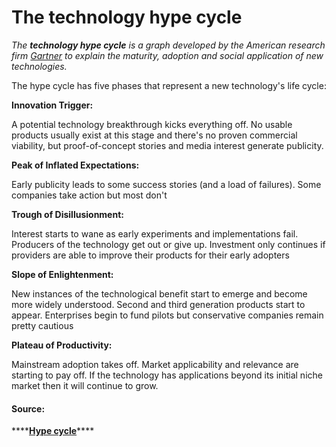 # The technology hype cycle

_The **technology hype cycle** is a graph developed by the American research firm_ [_Gartner_](https://www.gartner.com/en) _to explain the maturity, adoption and social application of new technologies._

The hype cycle has five phases that represent a new technology's life cycle:  
  
**Innovation Trigger:**

A potential technology breakthrough kicks everything off. No usable products usually exist  at this stage and there's no proven commercial viability, but proof-of-concept stories and media interest generate publicity.

**Peak of Inflated Expectations:**

Early publicity leads to some success stories \(and a load of failures\). Some companies take action but most don't

**Trough of Disillusionment:**

Interest starts to wane as early experiments and implementations fail. Producers of the technology get out or give up. Investment only continues if providers are able to improve their products for their early adopters

**Slope of Enlightenment:**

New instances of the technological benefit start to emerge and become more widely understood. Second and third generation products start to appear. Enterprises begin to fund pilots but conservative companies remain pretty cautious

**Plateau of Productivity:**

Mainstream adoption takes off. Market applicability and relevance are starting to pay off. If the technology has applications beyond its initial niche market then it will continue to grow.  


#### **Source:**

\*\*\*\*[**Hype cycle**](https://en.m.wikipedia.org/wiki/Hype_cycle)\*\*\*\*

